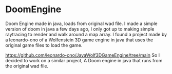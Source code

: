 # DoomEngine
Doom Engine made in java, loads from original wad file.
I made a simple version of doom in java a few days ago, I only got up to making simple raytracing to render and walk around a map array. I found a project made by a leonardo-ono of a Wolfenstein 3D game engine in java that uses the original game files to load the game.

https://github.com/leonardo-ono/JavaWolf3DGameEngine/tree/main
So I decided to work on a similar project, A Doom engine in java that runs from the original wad file. 
